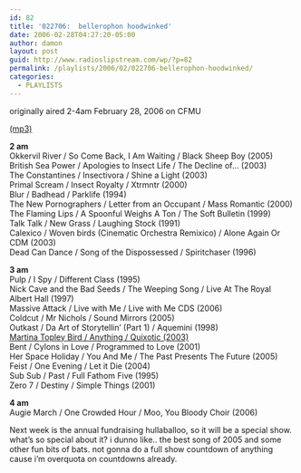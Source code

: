 ```yaml
---
id: 82
title: '022706:  bellerophon hoodwinked'
date: 2006-02-28T04:27:20-05:00
author: damon
layout: post
guid: http://www.radioslipstream.com/wp/?p=82
permalink: /playlists/2006/02/022706-bellerophon-hoodwinked/
categories:
  - PLAYLISTS
---
```

originally aired 2-4am February 28, 2006 on CFMU

[(mp3)](/radio/slipstream022706.mp3)

**2 am**  
Okkervil River / So Come Back, I Am Waiting / Black Sheep Boy (2005)  
British Sea Power / Apologies to Insect Life / The Decline of&#8230; (2003)  
The Constantines / Insectivora / Shine a Light (2003)  
Primal Scream / Insect Royalty / Xtrmntr (2000)  
Blur / Badhead / Parklife (1994)  
The New Pornographers / Letter from an Occupant / Mass Romantic (2000)  
The Flaming Lips / A Spoonful Weighs A Ton / The Soft Bulletin (1999)  
Talk Talk / New Grass / Laughing Stock (1991)  
Calexico / Woven birds (Cinematic Orchestra Remixico) / Alone Again Or CDM (2003)  
Dead Can Dance / Song of the Dispossessed / Spiritchaser (1996)

**3 am**  
Pulp / I Spy / Different Class (1995)  
Nick Cave and the Bad Seeds / The Weeping Song / Live At The Royal Albert Hall (1997)  
Massive Attack / Live with Me / Live with Me CDS (2006)  
Coldcut / Mr Nichols / Sound Mirrors (2005)  
Outkast / Da Art of Storytellin’ (Part 1) / Aquemini (1998)  
[Martina Topley Bird / Anything / Quixotic (2003)](/2004/08/10/anything/)  
Bent / Cylons in Love / Programmed to Love (2001)  
Her Space Holiday / You And Me / The Past Presents The Future (2005)  
Feist / One Evening / Let it Die (2004)  
Sub Sub / Past / Full Fathom Five (1995)  
Zero 7 / Destiny / Simple Things (2001)

**4 am**  
Augie March / One Crowded Hour / Moo, You Bloody Choir (2006)

Next week is the annual fundraising hullaballoo, so it will be a special show. what’s so special about it? i dunno like.. the best song of 2005 and some other fun bits of bats. not gonna do a full show countdown of anything cause i’m overquota on countdowns already.